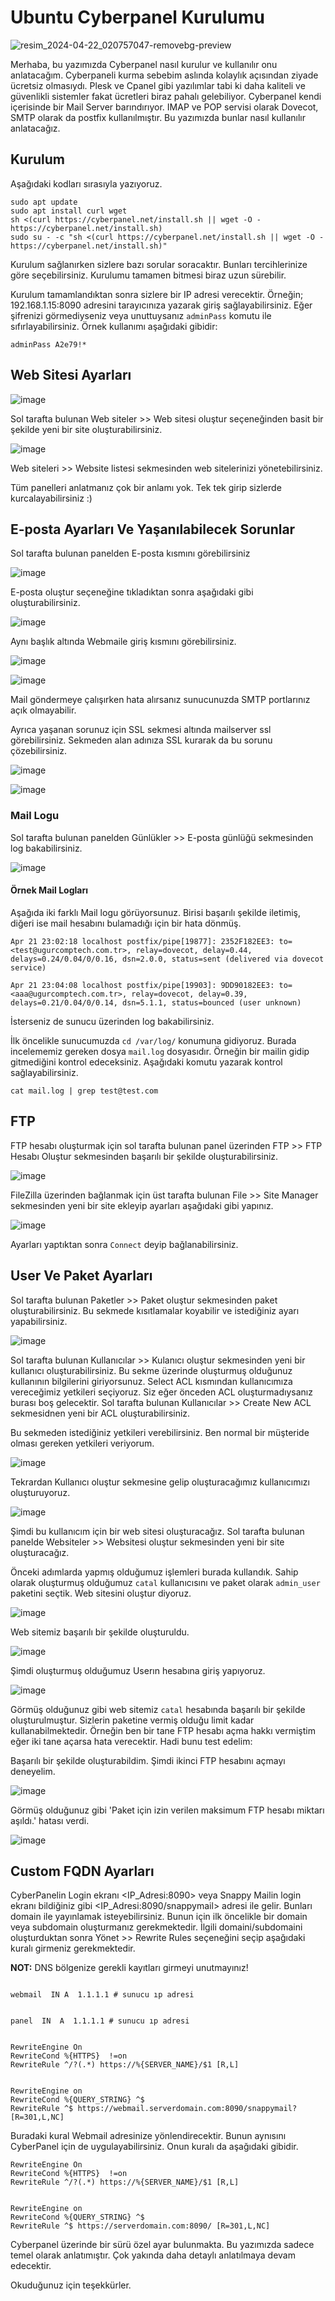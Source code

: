 # Ubuntu Cyberpanel Kurulumu



![resim_2024-04-22_020757047-removebg-preview](https://github.com/ugurcomptech/Ubuntu-Cyberpanel/assets/133202238/5b86508d-691a-47bf-8592-413101f5e95d)


Merhaba, bu yazımızda Cyberpanel nasıl kurulur ve kullanılır onu anlatacağım. Cyberpaneli kurma sebebim aslında kolaylık açısından ziyade ücretsiz olmasıydı. Plesk ve Cpanel gibi yazılımlar tabi ki daha kaliteli ve güvenlikli sistemler fakat ücretleri biraz pahalı gelebiliyor. Cyberpanel kendi içerisinde bir Mail Server barındırıyor. IMAP ve POP servisi olarak Dovecot, SMTP olarak da postfix kullanılmıştır. Bu yazımızda bunlar nasıl kullanılır anlatacağız. 

## Kurulum

Aşağıdaki kodları sırasıyla yazıyoruz.

```
sudo apt update
sudo apt install curl wget
sh <(curl https://cyberpanel.net/install.sh || wget -O - https://cyberpanel.net/install.sh)
sudo su - -c "sh <(curl https://cyberpanel.net/install.sh || wget -O - https://cyberpanel.net/install.sh)"
```


Kurulum sağlanırken sizlere bazı sorular soracaktır. Bunları tercihlerinize göre seçebilirsiniz.  Kurulumu tamamen bitmesi biraz uzun sürebilir.


Kurulum tamamlandıktan sonra sizlere bir IP adresi verecektir. Örneğin; 192.168.1.15:8090 adresini tarayıcınıza yazarak giriş sağlayabilirsiniz. Eğer şifrenizi görmediyseniz veya unuttuysanız `adminPass` komutu ile sıfırlayabilirsiniz. Örnek kullanımı aşağıdaki gibidir:

```
adminPass A2e79!*
```

##  Web Sitesi Ayarları

![image](https://github.com/ugurcomptech/Ubuntu-Cyberpanel/assets/133202238/d467a8c7-a88c-4d58-bf93-79cddd57c85e)

Sol tarafta bulunan Web siteler >> Web sitesi oluştur seçeneğinden basit bir şekilde yeni bir site oluşturabilirsiniz.

![image](https://github.com/ugurcomptech/Ubuntu-Cyberpanel/assets/133202238/884550a0-3a55-405c-b5a1-c2a26b2b1092)

Web siteleri >> Website listesi sekmesinden web sitelerinizi yönetebilirsiniz.


Tüm panelleri anlatmanız çok bir anlamı yok. Tek tek girip sizlerde kurcalayabilirsiniz :)




## E-posta Ayarları Ve Yaşanılabilecek Sorunlar 


Sol tarafta bulunan panelden E-posta kısmını görebilirsiniz

![image](https://github.com/ugurcomptech/Ubuntu-Cyberpanel/assets/133202238/a38df94a-1d31-467f-9561-8984166415ab)


E-posta oluştur seçeneğine tıkladıktan sonra aşağıdaki gibi oluşturabilirsiniz.

![image](https://github.com/ugurcomptech/Ubuntu-Cyberpanel/assets/133202238/86b141f1-f202-4659-be92-8e6b788ab7e7)


Aynı başlık altında Webmaile giriş kısmını görebilirsiniz.

![image](https://github.com/ugurcomptech/Ubuntu-Cyberpanel/assets/133202238/851f8b93-2731-44dc-a161-f0c85f24b01d)


![image](https://github.com/ugurcomptech/Ubuntu-Cyberpanel/assets/133202238/8df144fe-3c98-45e9-a815-00665f338287)


Mail göndermeye çalışırken hata alırsanız sunucunuzda SMTP portlarınız açık olmayabilir. 

Ayrıca yaşanan sorunuz için SSL sekmesi altında mailserver ssl görebilirsiniz. Sekmeden alan adınıza SSL kurarak da bu sorunu çözebilirsiniz.

![image](https://github.com/ugurcomptech/Ubuntu-Cyberpanel/assets/133202238/f57f8837-e316-4758-a303-db4f4b587fdc)


![image](https://github.com/ugurcomptech/Ubuntu-Cyberpanel/assets/133202238/4e803ec4-40a6-4f58-b147-b6eabe6405e8)



### Mail Logu

Sol tarafta bulunan panelden Günlükler >> E-posta günlüğü sekmesinden log bakabilirsiniz.

![image](https://github.com/ugurcomptech/Ubuntu-Cyberpanel/assets/133202238/49139a0a-367a-4cfe-baeb-76442a930b12)

#### Örnek Mail Logları

Aşağıda iki farklı Mail logu görüyorsunuz. Birisi başarılı şekilde iletimiş, diğeri ise mail hesabını bulamadığı için bir hata dönmüş.


```
Apr 21 23:02:18 localhost postfix/pipe[19877]: 2352F182EE3: to=<test@ugurcomptech.com.tr>, relay=dovecot, delay=0.44, delays=0.24/0.04/0/0.16, dsn=2.0.0, status=sent (delivered via dovecot service)
```

```
Apr 21 23:04:08 localhost postfix/pipe[19903]: 9DD90182EE3: to=<aaa@ugurcomptech.com.tr>, relay=dovecot, delay=0.39, delays=0.21/0.04/0/0.14, dsn=5.1.1, status=bounced (user unknown)
```


İsterseniz de sunucu üzerinden log bakabilirsiniz.

İlk öncelikle sunucumuzda `cd /var/log/` konumuna gidiyoruz. Burada incelememiz gereken dosya `mail.log` dosyasıdır. Örneğin bir mailin gidip gitmediğini kontrol edeceksiniz. Aşağıdaki komutu yazarak kontrol sağlayabilirsiniz.

```
cat mail.log | grep test@test.com
```


## FTP 

FTP hesabı oluşturmak için sol tarafta bulunan panel üzerinden FTP >> FTP Hesabı Oluştur sekmesinden başarılı bir şekilde oluşturabilirsiniz.

![image](https://github.com/ugurcomptech/Ubuntu-Cyberpanel/assets/133202238/28e53a9b-00a0-4d4c-8feb-80b3fbb274b0)


FileZilla üzerinden bağlanmak için üst tarafta bulunan File >> Site Manager sekmesinden yeni bir site ekleyip ayarları aşağıdaki gibi yapınız.

![image](https://github.com/ugurcomptech/Ubuntu-Cyberpanel/assets/133202238/8cf7af9d-db4e-45dc-bc04-72bc97a50b50)

Ayarları yaptıktan sonra `Connect` deyip bağlanabilirsiniz.


## User Ve Paket Ayarları


Sol tarafta bulunan Paketler >> Paket oluştur sekmesinden paket oluşturabilirsiniz. Bu sekmede kısıtlamalar koyabilir ve istediğiniz ayarı yapabilirsiniz.


![image](https://github.com/ugurcomptech/Ubuntu-Cyberpanel/assets/133202238/7b24d58a-68f7-4240-8d00-b3e21e81023a)


Sol tarafta bulunan Kullanıcılar >> Kulanıcı oluştur sekmesinden yeni bir kullanıcı oluşturabilirsiniz. Bu sekme üzerinde oluşturmuş olduğunuz kullanının bilgilerini giriyorsunuz. Select ACL kısmından kullanıcımıza vereceğimiz yetkileri seçiyoruz. Siz eğer önceden  ACL oluşturmadıysanız burası boş gelecektir. Sol tarafta bulunan Kullanıcılar >> Create New ACL sekmesidnen yeni bir ACL oluşturabilirsiniz.

Bu sekmeden istediğiniz yetkileri verebilirsiniz. Ben normal bir müşteride olması gereken yetkileri veriyorum. 

![image](https://github.com/ugurcomptech/Ubuntu-Cyberpanel/assets/133202238/b1a4febe-b32a-432a-bc27-c9f27c8b7680)



Tekrardan Kullanıcı oluştur sekmesine gelip oluşturacağımız kullanıcımızı oluşturuyoruz.


![image](https://github.com/ugurcomptech/Ubuntu-Cyberpanel/assets/133202238/7cae19f8-6e7d-4841-8805-0c3aa9e927d0)


Şimdi bu kullanıcım için bir web sitesi oluşturacağız. Sol tarafta bulunan panelde Websiteler >> Websitesi oluştur sekmesinden yeni bir site oluşturacağız. 

Önceki adımlarda yapmış olduğumuz işlemleri burada kullandık. Sahip olarak oluşturmuş olduğumuz `catal` kullanıcısını ve paket olarak `admin_user` paketini seçtik. Web sitesini oluştur diyoruz.

![image](https://github.com/ugurcomptech/Ubuntu-Cyberpanel/assets/133202238/ff538e1a-5587-499f-a17c-a6f5f270441f)


Web sitemiz başarılı bir şekilde oluşturuldu.

![image](https://github.com/ugurcomptech/Ubuntu-Cyberpanel/assets/133202238/f0e27614-bfc4-4a17-8481-d4d77f16ab03)


Şimdi oluşturmuş olduğumuz Userın hesabına giriş yapıyoruz.


![image](https://github.com/ugurcomptech/Ubuntu-Cyberpanel/assets/133202238/aac75229-3e76-4e68-82c8-7e4bcd1256cc)



Görmüş olduğunuz gibi web sitemiz `catal` hesabında başarılı bir şekilde oluşturulmuştur. Sizlerin paketine vermiş olduğu limit kadar kullanabilmektedir. Örneğin ben bir tane FTP hesabı açma hakkı vermiştim eğer iki tane açarsa hata verecektir. Hadi bunu test edelim:

Başarılı bir şekilde oluşturabildim. Şimdi ikinci FTP hesabını açmayı deneyelim.

![image](https://github.com/ugurcomptech/Ubuntu-Cyberpanel/assets/133202238/462803e8-eb0d-452b-92b1-0b9eb24500f4)


Görmüş olduğunuz gibi 'Paket için izin verilen maksimum FTP hesabı miktarı aşıldı.' hatası verdi.

![image](https://github.com/ugurcomptech/Ubuntu-Cyberpanel/assets/133202238/9b8faca7-0528-4485-8174-c31c98b32c8f)



## Custom FQDN Ayarları

CyberPanelin Login ekranı <IP_Adresi:8090> veya Snappy Mailin login ekranı bildiğiniz gibi <IP_Adresi:8090/snappymail> adresi ile gelir. Bunları domain ile yayınlamak isteyebilirsiniz. Bunun için ilk öncelikle bir domain veya subdomain oluşturmanız gerekmektedir.
İlgili domaini/subdomaini oluşturduktan sonra Yönet >>  Rewrite Rules seçeneğini seçip aşağıdaki kuralı girmeniz gerekmektedir.

**NOT:** DNS bölgenize gerekli kayıtları girmeyi unutmayınız!

```

webmail  IN A  1.1.1.1 # sunucu ıp adresi


panel  IN  A  1.1.1.1 # sunucu ıp adresi


```


```
RewriteEngine On
RewriteCond %{HTTPS}  !=on
RewriteRule ^/?(.*) https://%{SERVER_NAME}/$1 [R,L]


RewriteEngine on
RewriteCond %{QUERY_STRING} ^$
RewriteRule ^$ https://webmail.serverdomain.com:8090/snappymail? [R=301,L,NC]
```

Buradaki kural Webmail adresinize yönlendirecektir. Bunun aynısını CyberPanel için de uygulayabilirsiniz. Onun kuralı da aşağıdaki gibidir.

```
RewriteEngine On
RewriteCond %{HTTPS}  !=on
RewriteRule ^/?(.*) https://%{SERVER_NAME}/$1 [R,L]


RewriteEngine on
RewriteCond %{QUERY_STRING} ^$
RewriteRule ^$ https://serverdomain.com:8090/ [R=301,L,NC]
```




Cyberpanel üzerinde bir sürü özel ayar bulunmakta. Bu yazımızda sadece temel olarak anlatımıştır. Çok yakında daha detaylı anlatılmaya devam edecektir.

Okuduğunuz için teşekkürler.

